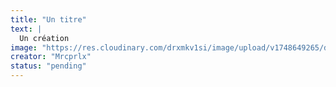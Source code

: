 ```yaml
---
title: "Un titre"
text: |
  Un création
image: "https://res.cloudinary.com/drxmkv1si/image/upload/v1748649265/deejeax0zmctlakbcs61.png"
creator: "Mrcprlx"
status: "pending"
---
```

